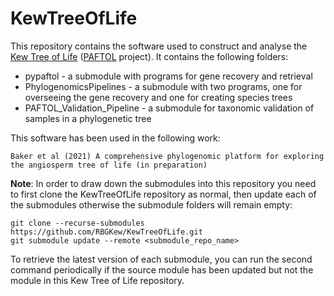 # KewTreeOfLife

This repository contains the software used to construct and analyse the [Kew Tree of Life](https://treeoflife.kew.org/) ([PAFTOL](https://www.kew.org/science/our-science/projects/plant-and-fungal-trees-of-life)
 project). It contains the following folders:
* pypaftol - a submodule with programs for gene recovery and retrieval
* PhylogenomicsPipelines - a submodule with two programs, one for overseeing the gene recovery and one for creating species trees
* PAFTOL_Validation_Pipeline - a submodule for taxonomic validation of samples in a phylogenetic tree

This software has been used in the following work:
```
Baker et al (2021) A comprehensive phylogenomic platform for exploring the angiosperm tree of life (in preparation)
``` 

<b>Note</b>: In order to draw down the submodules into this repository you need to first clone the KewTreeOfLife repository as normal, then update each of the submodules otherwise the submodule folders will remain empty:
```
git clone --recurse-submodules https://github.com/RBGKew/KewTreeOfLife.git
git submodule update --remote <submodule_repo_name>
```
To retrieve the latest version of each submodule, you can run the second command periodically if the source module has been updated but not the module in this Kew Tree of Life repository.
